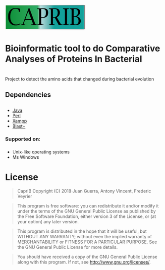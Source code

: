 
![](tutorial/images/caprib.png)
# Bioinformatic tool to do Comparative Analyses of Proteins In Bacterial <h1> 
<p>Project to detect the amino acids that changed during bacterial evolution</p>

## Dependencies<h2>
* [Java](https://www.java.com/fr/download/help/index_installing.xml) 
* [Perl](https://www.activestate.com/activeperl/downloads) 
* [Xampp](https://www.apachefriends.org/index.html ) 
* [Blast+](https://www.ncbi.nlm.nih.gov/books/NBK52637/)

### Supported on:<h3>
* Unix-like operating systems
* Ms Windows

# License
>CapriB
>Copyright (C) 2018  Juan Guerra, Antony Vincent, Frederic Veyrier

>This program is free software: you can redistribute it and/or modify
>it under the terms of the GNU General Public License as published by
>the Free Software Foundation, either version 3 of the License, or
>(at your option) any later version.

>This program is distributed in the hope that it will be useful,
>but WITHOUT ANY WARRANTY; without even the implied warranty of
>MERCHANTABILITY or FITNESS FOR A PARTICULAR PURPOSE.  See the
>GNU General Public License for more details.

>You should have received a copy of the GNU General Public License
>along with this program.  If not, see http://www.gnu.org/licenses/.

